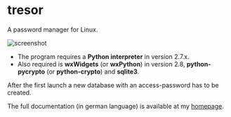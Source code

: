 # tresor
A password manager for Linux.

![screenshot](http://dede67.bplaced.net/PhythonScripte/tresor/tresor-mainwindow.png)

* The program requires a **Python interpreter** in version 2.7.x.
* Also required is **wxWidgets** (or **wxPython**) in version 2.8, **python-pycrypto** (or **python-crypto**) and **sqlite3**.

After the first launch a new database with an access-password has to be created.

The full documentation (in german language) is available at my [homepage](http://dede67.bplaced.net/PhythonScripte/tresor/PasswortVerwaltung.html).
